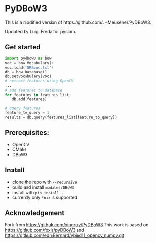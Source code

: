 PyDBoW3
==============
This is a modified version of https://github.com/JHMeusener/PyDBoW3.

Updated by Luigi Freda for pyslam.


## Get started

```python
import pydbow3 as bow
voc = bow.Vocabulary()
voc.load("ORBvoc.txt")
db = bow.Database()
db.setVocabulary(voc)
# extract features using OpenCV
...
# add features to database
for features in features_list:
   db.add(features)

# query features
feature_to_query = 1
results = db.query(features_list[feature_to_query])
```

## Prerequisites:
* OpenCV 
* CMake 
* DBoW3

## Install

+ clone the repo with `--recursive`
+ build and install `modules/DBoW3`
+ install with `pip install .` 
+ currently only `*nix` is supported

## Acknowledgement
Fork from https://github.com/xingruiy/PyDBoW3
This work is based on https://github.com/foxis/pyDBoW3
and https://github.com/edmBernard/ybind11_opencv_numpy.git
